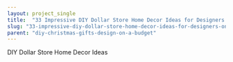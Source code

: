 ```yaml
---
layout: project_single
title:  "33 Impressive DIY Dollar Store Home Decor Ideas for Designers on a Budget"
slug: "33-impressive-diy-dollar-store-home-decor-ideas-for-designers-on-a-budget"
parent: "diy-christmas-gifts-design-on-a-budget"
---
```

DIY Dollar Store Home Decor Ideas